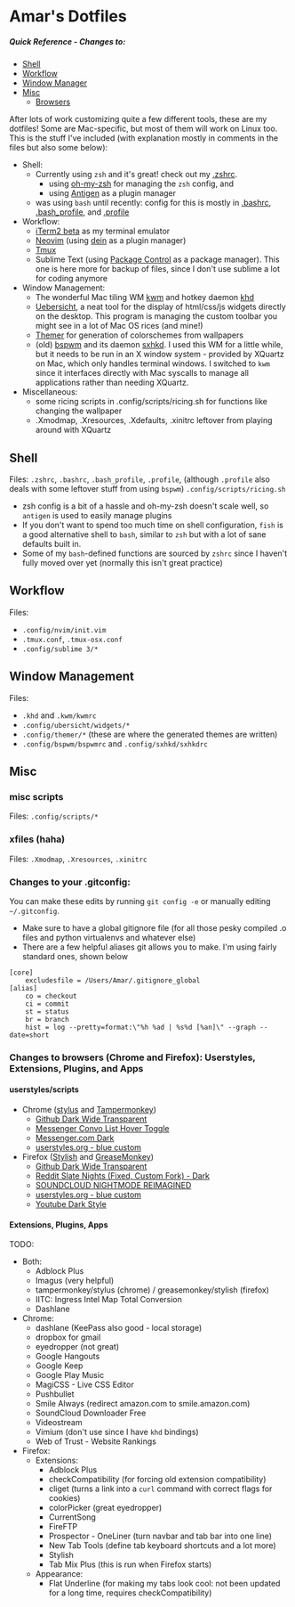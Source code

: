 # Amar's Dotfiles

##### Quick Reference - Changes to:
* [Shell](#shell)
* [Workflow](#workflow)
* [Window Manager](#wms)
* [Misc](#misc)
  * [Browsers](#browsers)

After lots of work customizing quite a few different tools, these are my dotfiles! Some are Mac-specific, but most of them will work on Linux too. This is the stuff I've included (with explanation mostly in comments in the files but also some below):  
* Shell:
  * Currently using `zsh` and it's great! check out my [.zshrc](.zshrc).
	* using [oh-my-zsh](https://github.com/robbyrussell/oh-my-zsh/) for managing the `zsh` config, and
    * using [Antigen](https://github.com/zsh-users/antigen) as a plugin manager
  * was using `bash` until recently: config for this is mostly in [.bashrc](.bashrc), [.bash_profile](.bash_profile), and [.profile](.profile)
* Workflow:
  * [iTerm2 beta](https://www.iterm2.com/downloads.html) as my terminal emulator
  * [Neovim](https://github.com/neovim/neovim) (using [dein](https://github.com/Shougo/dein.vim) as a plugin manager)
  * [Tmux](https://github.com/tmux/tmux)
  * Sublime Text (using [Package Control](https://packagecontrol.io/) as a package manager). This one is here more for backup of files, since I don't use sublime a lot for coding anymore
* Window Management:
  * The wonderful Mac tiling WM [kwm](https://github.com/koekeishiya/kwm) and hotkey daemon [khd](https://github.com/koekeishiya/khd)
  * [Uebersicht](http://tracesof.net/uebersicht/), a neat tool for the display of html/css/js widgets directly on the desktop. This program is managing the custom toolbar you might see in a lot of Mac OS rices (and mine!)
  * [Themer](https://github.com/s-ol/themer) for generation of colorschemes from wallpapers
  * (old) [bspwm](https://github.com/baskerville/bspwm) and its daemon [sxhkd](https://github.com/baskerville/sxhkd). I used this WM for a little while, but it needs to be run in an X window system - provided by XQuartz on Mac, which only handles terminal windows. I switched to `kwm` since it interfaces directly with Mac syscalls to manage all applications rather than needing XQuartz.
* Miscellaneous:
  * some ricing scripts in .config/scripts/ricing.sh for functions like changing the wallpaper
  * .Xmodmap, .Xresources, .Xdefaults, .xinitrc leftover from playing around with XQuartz

<a name="shell"></a>
## Shell
Files: `.zshrc`, `.bashrc`, `.bash_profile`, `.profile`, (although `.profile` also deals with some leftover stuff from using `bspwm`) `.config/scripts/ricing.sh`
* zsh config is a bit of a hassle and oh-my-zsh doesn't scale well, so `antigen` is used to easily manage plugins
* If you don't want to spend too much time on shell configuration, `fish` is a good alternative shell to `bash`, similar to `zsh` but with a lot of sane defaults built in.
* Some of my `bash`-defined functions are sourced by `zshrc` since I haven't fully moved over yet (normally this isn't great practice)

<a name="workflow"></a>
## Workflow
Files:
* `.config/nvim/init.vim`
* `.tmux.conf`, `.tmux-osx.conf`
* `.config/sublime 3/*`

<a name="wms"></a>
## Window Management
Files:
* `.khd` and `.kwm/kwmrc`
* `.config/ubersicht/widgets/*`
* `.config/themer/*` (these are where the generated themes are written)
* `.config/bspwm/bspwmrc` and `.config/sxhkd/sxhkdrc`

<a name="misc"></a>
## Misc
### misc scripts
Files: `.config/scripts/*`

### xfiles (haha)
Files: `.Xmodmap`, `.Xresources`, `.xinitrc`

### Changes to your .gitconfig:
You can make these edits by running `git config -e` or manually editing `~/.gitconfig`.  
* Make sure to have a global gitignore file (for all those pesky compiled .o files and python virtualenvs and whatever else)
* There are a few helpful aliases git allows you to make. I'm using fairly standard ones, shown below
```
[core]
	excludesfile = /Users/Amar/.gitignore_global
[alias]
	co = checkout
	ci = commit
	st = status
	br = branch
	hist = log --pretty=format:\"%h %ad | %s%d [%an]\" --graph --date=short
```

<a name="browsers"></a>
### Changes to browsers (Chrome and Firefox): Userstyles, Extensions, Plugins, and Apps
#### userstyles/scripts
* Chrome ([stylus](https://chrome.google.com/webstore/detail/stylus/clngdbkpkpeebahjckkjfobafhncgmne) and [Tampermonkey](https://chrome.google.com/webstore/detail/tampermonkey/dhdgffkkebhmkfjojejmpbldmpobfkfo?hl=en))
  * [Github Dark Wide Transparent](https://userstyles.org/styles/126131/github-dark-wide-transparent)
  * [Messenger Convo List Hover Toggle](http://userstyles.org/styles/120562)
  * [Messenger.com Dark](http://userstyles.org/styles/112722)
  * [userstyles.org - blue custom](https://userstyles.org/styles/118410/userstyles-org-blue-custom)
* Firefox ([Stylish](https://addons.mozilla.org/en-US/firefox/addon/stylish/) and [GreaseMonkey](https://addons.mozilla.org/en-US/firefox/addon/greasemonkey/))
  * [Github Dark Wide Transparent](https://userstyles.org/styles/126131/github-dark-wide-transparent)
  * [Reddit Slate Nights (Fixed, Custom Fork) - Dark](https://userstyles.org/styles/123908/reddit-slate-nights-fixed-custom-fork-dark)
  * [SOUNDCLOUD NIGHTMODE REIMAGINED](https://userstyles.org/styles/136523/soundcloud-nightmode-reimagined)
  * [userstyles.org - blue custom](https://userstyles.org/styles/118410/userstyles-org-blue-custom)
  * [Youtube Dark Style](https://userstyles.org/styles/116675/youtube-dark-style)

#### Extensions, Plugins, Apps
TODO:
* Both:
  * Adblock Plus
  * Imagus (very helpful)
  * tampermonkey/stylus (chrome) / greasemonkey/stylish (firefox)
  * IITC: Ingress Intel Map Total Conversion
  * Dashlane
* Chrome:
	* dashlane (KeePass also good - local storage)
	* dropbox for gmail
	* eyedropper (not great)
	* Google Hangouts
	* Google Keep
	* Google Play Music
	* MagiCSS - Live CSS Editor
	* Pushbullet
	* Smile Always (redirect amazon.com to smile.amazon.com)
	* SoundCloud Downloader Free
	* Videostream
	* Vimium (don't use since I have `khd` bindings)
	* Web of Trust - Website Rankings
* Firefox:
  * Extensions:
	* Adblock Plus
	* checkCompatibility (for forcing old extension compatibility)
	* cliget (turns a link into a `curl` command with correct flags for cookies)
	* colorPicker (great eyedropper)
	* CurrentSong
	* FireFTP
	* Prospector - OneLiner (turn navbar and tab bar into one line)
	* New Tab Tools (define tab keyboard shortcuts and a lot more)
	* Stylish
	* Tab Mix Plus (this is run when Firefox starts)
  * Appearance:
    * Flat Underline (for making my tabs look cool: not been updated for a long time, requires checkCompatibility)


